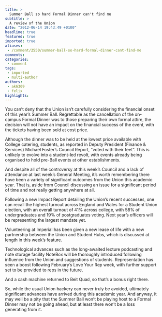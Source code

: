 ```yaml
---
title: >
  Summer Ball so hard Formal Dinner can't find me
subtitle: >
  A review of the Union
date: "2012-06-14 19:43:49 +0100"
headline: true
featured: true
imported: true
aliases:
 - /comment/2550/summer-ball-so-hard-formal-dinner-cant-find-me
comments:
categories:
 - comment
tags:
 - imported
 - multi-author
authors:
 - ak6309
 - felix
highlights:
---
```


You can’t deny that the Union isn’t carefully considering the financial onset of this year’s Summer Ball. Regrettable as the cancellation of the on-campus Formal Dinner was to those preparing their own formal attire, the decision will not have an impact on the financial success of the event, with the tickets having been sold at cost price.

Although the dinner was to be held at the lowest price available with College catering, students, as reported in Deputy President (Finance & Services) Michael Foster’s Council Report, “voted with their feet”. This is unlikely to evolve into a student-led revolt, with events already being organised to hold pre-Ball events at other establishments.

And despite all of the controversy at this week’s Council and a lack of attendance at last week’s General Meeting, it’s worth remembering there have been a variety of significant outcomes from the Union this academic year. That is, aside from Council discussing an issue for a significant period of time and not really getting anywhere at all.

Following a new Impact Report detailing the Union’s recent successes, one can recall the highest turnout across England and Wales for a Student Union election, with an overall turnout of 41% across college, with 58% of undergraduates and 19% of postgraduates voting. Next year’s officers will be representing the largest mandate yet.

Volunteering at Imperial has been given a new lease of life with a new partnership between the Union and Student Hubs, which is discussed at length in this week’s feature.

Technological advances such as the long-awaited lecture podcasting and note storage facility NoteBox will be thoroughly introduced following influence from the Union and suggestions of students.
 Representation has seen a boost following February’s Love Your Rep week, with further support set to be provided to reps in the future.

And a cash machine returned to Beit Quad, so that’s a bonus right there.

So, while the usual Union hackery can never truly be avoided, ultimately significant advances have arrived during this academic year. And anyway, it may well be a pity that the Summer Ball won’t be playing host to a Formal Dinner may not be going ahead, but at least there won’t be a loss generating from it.
